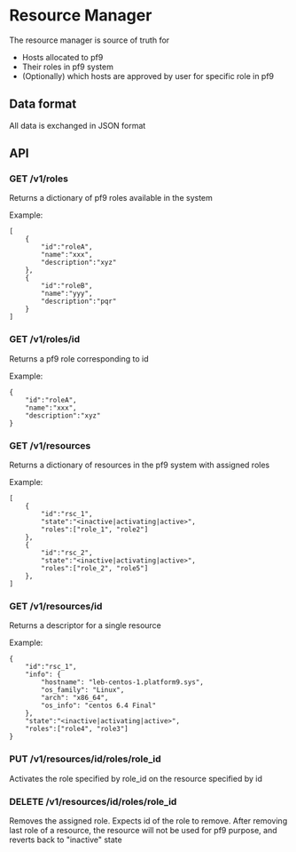 # Resource Manager #

The resource manager is source of truth for
- Hosts allocated to pf9
- Their roles in pf9 system
- (Optionally) which hosts are approved by user for specific role in pf9

## Data format ##

All data is exchanged in JSON format


## API ##

### GET /v1/roles ###

Returns a dictionary of pf9 roles available in the system

Example:
```
[
    {
        "id":"roleA",
        "name":"xxx",
        "description":"xyz"
    },
    {
        "id":"roleB",
        "name":"yyy",
        "description":"pqr"
    }
]
```
### GET /v1/roles/__id__ ###

Returns a pf9 role corresponding to id

Example:
```
{
    "id":"roleA",
    "name":"xxx",
    "description":"xyz"
}
```
### GET /v1/resources ##

Returns a dictionary of resources in the pf9 system with assigned roles

Example:
```
[
    {
        "id":"rsc_1",
        "state":"<inactive|activating|active>",
        "roles":["role_1", "role2"]
    },
    {
        "id":"rsc_2",
        "state":"<inactive|activating|active>",
        "roles":["role_2", "role5"]
    },
]
```
### GET /v1/resources/__id__ ###

Returns a descriptor for a single resource

Example:
```
{
    "id":"rsc_1",
    "info": {
        "hostname": "leb-centos-1.platform9.sys",
        "os_family": "Linux",
        "arch": "x86_64",
        "os_info": "centos 6.4 Final"
    },
    "state":"<inactive|activating|active>",
    "roles":["role4", "role3"]
}
```
### PUT /v1/resources/__id__/roles/__role_id__ ###

Activates the role specified by role_id on the resource specified by id


### DELETE /v1/resources/__id__/roles/__role_id__ ###

Removes the assigned role. Expects id of the role to remove. After removing
last role of a resource, the resource will not be used for pf9 purpose,
and reverts back to "inactive" state


